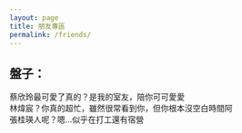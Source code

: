 ```yaml
---
layout: page
title: 朋友專區
permalink: /friends/
---
```

## 盤子：  
蔡欣玲最可愛了真的？是我的室友，陪你可可愛愛  
林煒宸？你真的超忙，雖然很常看到你，但你根本沒空白時間阿   
張桂瑛人呢？嗯...似乎在打工還有宿營  
